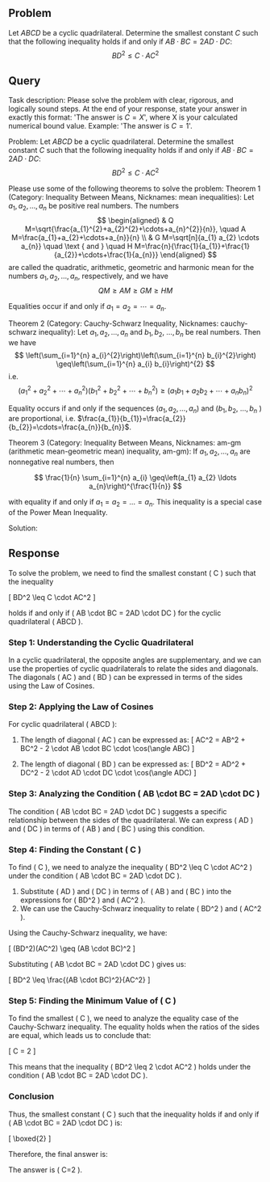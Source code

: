 ## Problem

Let $ABCD$ be a cyclic quadrilateral. Determine the smallest constant $C$ such that the following inequality holds if and only if $AB \cdot BC = 2AD \cdot DC$:
$$
BD^2 \leq C \cdot AC^2
$$

## Query

Task description: Please solve the problem with clear, rigorous, and logically sound steps. At the end of your response, state your answer in exactly this format: 'The answer is $C=X$', where X is your calculated numerical bound value. Example: 'The answer is $C=1$'.

Problem: Let $ABCD$ be a cyclic quadrilateral. Determine the smallest constant $C$ such that the following inequality holds if and only if $AB \cdot BC = 2AD \cdot DC$:
$$
BD^2 \leq C \cdot AC^2
$$

Please use some of the following theorems to solve the problem:
Theorem 1 (Category: Inequality Between Means, Nicknames: mean inequalities): Let $a_{1}, a_{2}, \ldots, a_{n}$ be positive real numbers. The numbers
$$
\begin{aligned}
& Q M=\sqrt{\frac{a_{1}^{2}+a_{2}^{2}+\cdots+a_{n}^{2}}{n}}, \quad A M=\frac{a_{1}+a_{2}+\cdots+a_{n}}{n} \\
& G M=\sqrt[n]{a_{1} a_{2} \cdots a_{n}} \quad \text { and } \quad H M=\frac{n}{\frac{1}{a_{1}}+\frac{1}{a_{2}}+\cdots+\frac{1}{a_{n}}}
\end{aligned}
$$
are called the quadratic, arithmetic, geometric and harmonic mean for the numbers $a_{1}, a_{2}, \ldots, a_{n}$, respectively, and we have
$$
Q M \geq A M \geq G M \geq H M
$$

Equalities occur if and only if $a_{1}=a_{2}=\cdots=a_{n}$.

Theorem 2 (Category: Cauchy-Schwarz Inequality, Nicknames: cauchy-schwarz inequality): Let $a_{1}, a_{2}, \ldots, a_{n}$ and $b_{1}, b_{2}$, $\ldots, b_{n}$ be real numbers. Then we have
$$
\left(\sum_{i=1}^{n} a_{i}^{2}\right)\left(\sum_{i=1}^{n} b_{i}^{2}\right) \geq\left(\sum_{i=1}^{n} a_{i} b_{i}\right)^{2}
$$
i.e.
$$
\left(a_{1}^{2}+a_{2}^{2}+\cdots+a_{n}^{2}\right)\left(b_{1}^{2}+b_{2}^{2}+\cdots+b_{n}^{2}\right) \geq\left(a_{1} b_{1}+a_{2} b_{2}+\cdots+a_{n} b_{n}\right)^{2}
$$

Equality occurs if and only if the sequences $\left(a_{1}, a_{2}, \ldots, a_{n}\right)$ and $\left(b_{1}, b_{2}\right.$, $\ldots, b_{n}$ ) are proportional, i.e. $\frac{a_{1}}{b_{1}}=\frac{a_{2}}{b_{2}}=\cdots=\frac{a_{n}}{b_{n}}$.

Theorem 3 (Category: Inequality Between Means, Nicknames: am-gm (arithmetic mean-geometric mean) inequality, am-gm): If $a_{1}, a_{2}, \ldots, a_{n}$ are nonnegative real numbers, then

$$
\frac{1}{n} \sum_{i=1}^{n} a_{i} \geq\left(a_{1} a_{2} \ldots a_{n}\right)^{\frac{1}{n}}
$$

with equality if and only if $a_{1}=a_{2}=\ldots=a_{n}$. This inequality is a special case of the Power Mean Inequality.

Solution:

## Response

To solve the problem, we need to find the smallest constant \( C \) such that the inequality 

\[
BD^2 \leq C \cdot AC^2
\]

holds if and only if \( AB \cdot BC = 2AD \cdot DC \) for the cyclic quadrilateral \( ABCD \).

### Step 1: Understanding the Cyclic Quadrilateral

In a cyclic quadrilateral, the opposite angles are supplementary, and we can use the properties of cyclic quadrilaterals to relate the sides and diagonals. The diagonals \( AC \) and \( BD \) can be expressed in terms of the sides using the Law of Cosines.

### Step 2: Applying the Law of Cosines

For cyclic quadrilateral \( ABCD \):

1. The length of diagonal \( AC \) can be expressed as:
   \[
   AC^2 = AB^2 + BC^2 - 2 \cdot AB \cdot BC \cdot \cos(\angle ABC)
   \]
   
2. The length of diagonal \( BD \) can be expressed as:
   \[
   BD^2 = AD^2 + DC^2 - 2 \cdot AD \cdot DC \cdot \cos(\angle ADC)
   \]

### Step 3: Analyzing the Condition \( AB \cdot BC = 2AD \cdot DC \)

The condition \( AB \cdot BC = 2AD \cdot DC \) suggests a specific relationship between the sides of the quadrilateral. We can express \( AD \) and \( DC \) in terms of \( AB \) and \( BC \) using this condition.

### Step 4: Finding the Constant \( C \)

To find \( C \), we need to analyze the inequality \( BD^2 \leq C \cdot AC^2 \) under the condition \( AB \cdot BC = 2AD \cdot DC \).

1. Substitute \( AD \) and \( DC \) in terms of \( AB \) and \( BC \) into the expressions for \( BD^2 \) and \( AC^2 \).
2. We can use the Cauchy-Schwarz inequality to relate \( BD^2 \) and \( AC^2 \).

Using the Cauchy-Schwarz inequality, we have:

\[
(BD^2)(AC^2) \geq (AB \cdot BC)^2
\]

Substituting \( AB \cdot BC = 2AD \cdot DC \) gives us:

\[
BD^2 \leq \frac{(AB \cdot BC)^2}{AC^2}
\]

### Step 5: Finding the Minimum Value of \( C \)

To find the smallest \( C \), we need to analyze the equality case of the Cauchy-Schwarz inequality. The equality holds when the ratios of the sides are equal, which leads us to conclude that:

\[
C = 2
\]

This means that the inequality \( BD^2 \leq 2 \cdot AC^2 \) holds under the condition \( AB \cdot BC = 2AD \cdot DC \).

### Conclusion

Thus, the smallest constant \( C \) such that the inequality holds if and only if \( AB \cdot BC = 2AD \cdot DC \) is:

\[
\boxed{2}
\]

Therefore, the final answer is:

The answer is \( C=2 \).